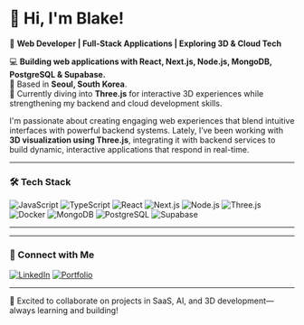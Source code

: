 # 👋 Hi, I'm Blake!

🚀 **Web Developer | Full-Stack Applications | Exploring 3D & Cloud Tech**  

💻 **Building web applications with React, Next.js, Node.js, MongoDB, PostgreSQL & Supabase.**  
📍 Based in **Seoul, South Korea**.  
🌱 Currently diving into **Three.js** for interactive 3D experiences while strengthening my backend and cloud development skills.  

I'm passionate about creating engaging web experiences that blend intuitive interfaces with powerful backend systems. Lately, I’ve been working with **3D visualization using Three.js**, integrating it with backend services to build dynamic, interactive applications that respond in real-time.


---

### 🛠 Tech Stack
![JavaScript](https://img.shields.io/badge/-JavaScript-F7DF1E?style=flat-square&logo=javascript&logoColor=black)
![TypeScript](https://img.shields.io/badge/-TypeScript-3178C6?style=flat-square&logo=typescript&logoColor=white)
![React](https://img.shields.io/badge/-React-61DAFB?style=flat-square&logo=react&logoColor=black)
![Next.js](https://img.shields.io/badge/-Next.js-000000?style=flat-square&logo=nextdotjs&logoColor=white)
![Node.js](https://img.shields.io/badge/-Node.js-43853D?style=flat-square&logo=node.js&logoColor=white)
![Three.js](https://img.shields.io/badge/-Three.js-000000?style=flat-square&logo=three.js&logoColor=white)
![Docker](https://img.shields.io/badge/-Docker-2496ED?style=flat-square&logo=docker&logoColor=white)
![MongoDB](https://img.shields.io/badge/-MongoDB-4EA94B?style=flat-square&logo=mongodb&logoColor=white)
![PostgreSQL](https://img.shields.io/badge/-PostgreSQL-336791?style=flat-square&logo=postgresql&logoColor=white)
![Supabase](https://img.shields.io/badge/-Supabase-3ECF8E?style=flat-square&logo=supabase&logoColor=black)

---

---

### 🤝 Connect with Me
[![LinkedIn](https://img.shields.io/badge/-LinkedIn-0077B5?style=flat-square&logo=linkedin&logoColor=white)](https://www.linkedin.com/in/blake-lange-247783290/)
[![Portfolio](https://img.shields.io/badge/-Portfolio-6A0DAD?style=flat-square)](https://www.blakelangedev.com)


---

🚀 Excited to collaborate on projects in SaaS, AI, and 3D development—always learning and building!
